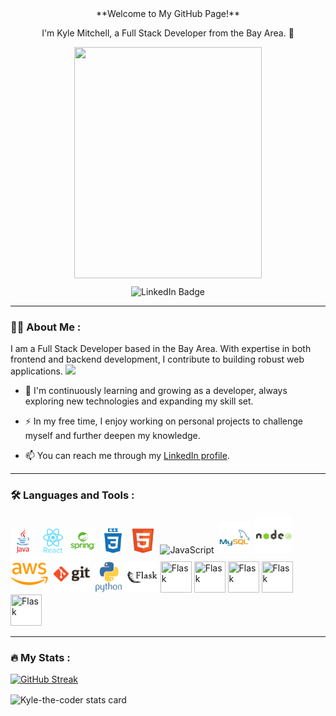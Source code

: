 
<!-- header -->
 
<div align="center">

 <div>
  **Welcome to My GitHub Page!** 
 </div>
  
 I'm Kyle Mitchell, a Full Stack Developer from the Bay Area. 👋
  
 
 <img src="https://github.com/Kyle-the-coder/Kyle-the-coder/assets/111798115/e3e3dc50-a691-408f-a158-f1ead9283bd4" width="300px" height="370px"/>



</div>

<div id="badges" align="center" style="margin-top: 10px">
  <img src="https://img.shields.io/badge/LinkedIn-blue?style=for-the-badge&logo=linkedin&logoColor=white" alt="LinkedIn Badge"/>
</div>



---

### :technologist: About Me :
 I am a Full Stack Developer based in the Bay Area. With expertise in both frontend and backend development, I contribute to building robust web applications. <img src="https://media.giphy.com/media/WUlplcMpOCEmTGBtBW/giphy.gif" width="30"> 

- :telescope: I'm continuously learning and growing as a developer, always exploring new technologies and expanding my skill set.

- :zap: In my free time, I enjoy working on personal projects to challenge myself and further deepen my knowledge.

- :mailbox: You can reach me through my [LinkedIn profile](https://www.linkedin.com/in/kyle-the-coder/).

---

### :hammer_and_wrench: Languages and Tools :


<div>
  <img src="https://github.com/devicons/devicon/blob/master/icons/java/java-original-wordmark.svg" title="Java" alt="Java" width="40" height="40"/>&nbsp;
  <img src="https://github.com/devicons/devicon/blob/master/icons/react/react-original-wordmark.svg" title="React" alt="React" width="40" height="40"/>&nbsp;
  <img src="https://github.com/devicons/devicon/blob/master/icons/spring/spring-original-wordmark.svg" title="Spring" alt="Spring" width="40" height="40"/>&nbsp;
  <img src="https://github.com/devicons/devicon/blob/master/icons/css3/css3-plain-wordmark.svg"  title="CSS3" alt="CSS" width="40" height="40"/>&nbsp;
  <img src="https://github.com/devicons/devicon/blob/master/icons/html5/html5-original.svg" title="HTML5" alt="HTML" width="40" height="40"/>&nbsp;
  <img src="https://user-images.githubusercontent.com/25181517/117447155-6a868a00-af3d-11eb-9cfe-245df15c9f3f.png" title="JavaScript" alt="JavaScript" width="40" height="40"/>&nbsp;
  <img src="https://github.com/devicons/devicon/blob/master/icons/mysql/mysql-original-wordmark.svg" title="MySQL"  alt="MySQL" width="50" height="50"/>&nbsp;
  <img src="https://github.com/devicons/devicon/blob/master/icons/nodejs/nodejs-original-wordmark.svg" title="NodeJS" alt="NodeJS" width="60" height="60"/>&nbsp;
  <img src="https://github.com/devicons/devicon/blob/master/icons/amazonwebservices/amazonwebservices-plain-wordmark.svg" title="AWS" alt="AWS" width="60" height="60"/>&nbsp;
  <img src="https://github.com/devicons/devicon/blob/master/icons/git/git-original-wordmark.svg" title="Git" **alt="Git" width="60" height="60"/>
  <img src="https://github.com/devicons/devicon/blob/master/icons/python/python-original-wordmark.svg" title="Python" **alt="Python" width="50" height="50"/>
  <img src="https://github.com/devicons/devicon/blob/master/icons/flask/flask-original-wordmark.svg" title="Flask" **alt="Flask" width="50" height="50" style="background-color:white;"/>
  <img src="https://user-images.githubusercontent.com/25181517/183859966-a3462d8d-1bc7-4880-b353-e2cbed900ed6.png" title="Flask" **alt="Flask" width="50" height="50" style="background-color:white;"/>
  <img src="https://user-images.githubusercontent.com/25181517/183891303-41f257f8-6b3d-487c-aa56-c497b880d0fb.png" title="Flask" **alt="Flask" width="50" height="50" style="background-color:white;"/>
  <img src="https://user-images.githubusercontent.com/25181517/117207242-07d5a700-adf4-11eb-975e-be04e62b984b.png" title="Flask" **alt="Flask" width="50" height="50" style="background-color:white;"/>
  <img src="https://user-images.githubusercontent.com/25181517/183894676-137319b5-1364-4b6a-ba4f-e9fc94ddc4aa.png" title="Flask" **alt="Flask" width="50" height="50" style="background-color:white;"/>
  <img src="https://user-images.githubusercontent.com/25181517/182884177-d48a8579-2cd0-447a-b9a6-ffc7cb02560e.png" title="Flask" **alt="Flask" width="50" height="50" style="background-color:white;"/>
</div>

---

### :fire: My Stats :

[![GitHub Streak](http://github-readme-streak-stats.herokuapp.com?user=Kyle-the-coder&theme=dark&background=000000)](https://git.io/streak-stats)

<p>
<img align="center" src="https://github-readme-stats.vercel.app/api/top-langs?username=Kyle-the-coder&theme=dark&layout=compact" alt="Kyle-the-coder stats card" /></p>

<!--

Here are some ideas to get you started:

- 🔭 I’m currently working on work
- 🌱 I’m currently learning ...
- 👯 I’m looking to collaborate on ...
- 🤔 I’m looking for help with ...
- 💬 Ask me about ...
- 📫 How to reach me: ...
- 😄 Pronouns: ...
- ⚡ Fun fact: ...
-->
